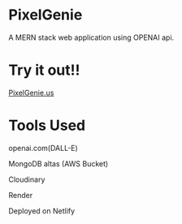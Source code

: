 # PixelGenie
A MERN stack web application using OPENAI api.

# Try it out!!
[PixelGenie.us](http://PixelGenie.us)


# Tools Used


openai.com(DALL-E)

MongoDB altas (AWS Bucket)

Cloudinary

Render

Deployed on Netlify
